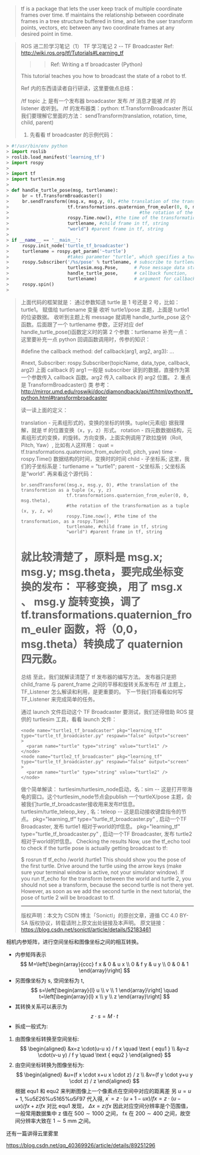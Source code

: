 > tf is a package that lets the user keep track of multiple coordinate frames over time. tf maintains the relationship between coordinate frames in a tree structure buffered in time, and lets the user transform points, vectors, etc between any two coordinate frames at any desired point in time.

> ROS 进二阶学习笔记（1） TF 学习笔记 2 -- TF Broadcaster
> Ref: http://wiki.ros.org/tf/Tutorials#Learning_tf
>
> > > Ref: Writing a tf broadcaster (Python)
>
> This tutorial teaches you how to broadcast the state of a robot to tf.
>
> Ref 内的东西请读者自行研读，这里要做点总结：
>
> /tf topic 上 是有一个发布器 broadcaster 发布 /tf 消息才能被 /tf 的 listener 收听到。
> /tf 的发布器类：python: tf.TransformBroadcaster 所以我们要理解它里面的方法： sendTransform(translation, rotation, time, child, parent)
>
> 1. 先看看 tf broadcaster 的示例代码：

```python
> #!/usr/bin/env python
> import roslib
> roslib.load_manifest('learning_tf')
> import rospy
>
> import tf
> import turtlesim.msg
>
> def handle_turtle_pose(msg, turtlename):
>     br = tf.TransformBroadcaster()
>     br.sendTransform((msg.x, msg.y, 0), #the translation of the transformtion as a tuple (x, y, z)
>                      tf.transformations.quaternion_from_euler(0, 0, msg.theta),
>                                                 #the rotation of the transformation as a tuple (x, y, z, w)
>                      rospy.Time.now(), #the time of the transformation, as a rospy.Time()
>                      turtlename, #child frame in tf, string
>                      "world") #parent frame in tf, string
>
> if __name__ == '__main__':
>     rospy.init_node('turtle_tf_broadcaster')
>     turtlename = rospy.get_param('~turtle')
>                      #takes parameter "turtle", which specifies a turtle name, e.g. "turtle1" or "turtle2"
>     rospy.Subscriber('/%s/pose' % turtlename, # subscribe to turtlename's /pose topic
>                      turtlesim.msg.Pose,      # Pose message data structure
>                      handle_turtle_pose,      # callback function,
>                      turtlename)              # argument for callback function
>     rospy.spin()
>
```

> 上面代码的框架就是：
> 通过参数知道 turtle 是 1 号还是 2 号，比如： turtle1。 赋值给 turtlename 变量
> 收听 turtle1/pose 主题，上面是 turtle1 的位姿数据。
> 收听到主题上有 message 就调用 handle_turtle_pose 这个函数。后面跟了一个 turtlename 参数，正好对应 def handle_turtle_pose()函数定义时的第 2 个参数：turtlename
> 补充一点：
> 这里要补充一点 python 回调函数调用时，传参的知识：
>
> #define the callback method:
> def callback(arg1, arg2, arg3):
> ...
>
> #next, Subscriber:
> rospy.Subscriber(topicName, data_type, callback, arg2)
> 上面 callback 的 arg1 一般是 subscriber 读到的数据，直接作为第一个参数传入 callback 函数。arg2 传入 callback 的 arg2 位置。 2. 重点是 TransformBroadcaster() 类
> 参考：http://mirror.umd.edu/roswiki/doc/diamondback/api/tf/html/python/tf_python.html#transformbroadcaster
>
> 读一读上面的定义：
>
> translation - 元素组形式的，变换的坐标的转换。tuple(元素组) 据我理解，就是 tf 的位置变换（x，y，z）形式。
> rotation - 四元数数据结构，元素组形式的变换，的旋转。方向变换，上面实例调用了欧拉旋转（Roll, Pitch, Yaw）, 比如有人这样用：
> quat = tf.transformations.quaternion_from_euler(roll, pitch, yaw)
> time - rospy.Time() 数据结构的时间，变换时的时间
> child - 子坐标系; 这里，我们的子坐标系是：turtlename = "turtle1";
> parent - 父坐标系 ; 父坐标系是“world”.
> 再来看这个源代码：
>
>     br.sendTransform((msg.x, msg.y, 0), #the translation of the transformtion as a tuple (x, y, z)
>                      tf.transformations.quaternion_from_euler(0, 0, msg.theta),
>                      #the rotation of the transformation as a tuple (x, y, z, w)
>                      rospy.Time.now(), #the time of the transformation, as a rospy.Time()
>                      turtlename, #child frame in tf, string
>                      "world") #parent frame in tf, string
>
> 就比较清楚了，原料是 msg.x; msg.y; msg.theta，要完成坐标变换的发布：
> 平移变换，用了 msg.x 、 msg.y
> 旋转变换，调了 tf.transformations.quaternion_from_euler 函数，将（0,0，msg.theta）转换成了 quaternion 四元数。
> =========
>
> 总结
> 至此，我们就解读清楚了 tf 发布器的编写方法。
> 发布器只是把 child_frame 与 parent_frame 之间的平移和旋转关系发布在 /tf 主题上，TF_Listener 怎么解读和利用，是更重要的。
> 下一节我们将看看如何写 TF_Listener 来完成简单的任务。
>
> 通过 launch 文件启动这个 TF Broadcaster
> 要测试，我们还得借助 ROS 提供的 turtlesim 工具，看看 launch 文件：
>
>   <launch>
>     <!-- Turtlesim Node-->
>     <node pkg="turtlesim" type="turtlesim_node" name="sim"/>
>     <node pkg="turtlesim" type="turtle_teleop_key" name="teleop" output="screen"/>
>
>     <node name="turtle1_tf_broadcaster" pkg="learning_tf" type="turtle_tf_broadcaster.py" respawn="false" output="screen" >
>       <param name="turtle" type="string" value="turtle1" />
>     </node>
>     <node name="turtle2_tf_broadcaster" pkg="learning_tf" type="turtle_tf_broadcaster.py" respawn="false" output="screen" >
>       <param name="turtle" type="string" value="turtle2" />
>     </node>
>
>   </launch>
> 做个简单解读：
>  turtlesim/turtlesim_node启动，名：sim -- 这是打开带海龟的窗口。这个turtlesim_node节点会publish 一个turtleX/pose 主题，会被我们turtle_tf_broadcaster接收用来发布tf信息。
>  turtlesim/turtle_teleop_key , 名：teleop -- 这是启动接收键盘指令的节点。
>  pkg="learning_tf" type="turtle_tf_broadcaster.py" , 启动一个TF Broadcaster, 发布 turtle1 相对于world的tf信息。
>  pkg="learning_tf" type="turtle_tf_broadcaster.py" , 启动一个TF Broadcaster, 发布 turtle2 相对于world的tf信息。
> Checking the results
> Now, use the tf_echo tool to check if the turtle pose is actually getting broadcast to tf:
>
> $ rosrun tf tf_echo /world /turtle1
> This should show you the pose of the first turtle. Drive around the turtle using the arrow keys (make sure your terminal window is active, not your simulator window). If you run tf_echo for the transform between the world and turtle 2, you should not see a transform, because the second turtle is not there yet. However, as soon as we add the second turtle in the next tutorial, the pose of turtle 2 will be broadcast to tf.
>
> ---
>
> 版权声明：本文为 CSDN 博主「Sonictl」的原创文章，遵循 CC 4.0 BY-SA 版权协议，转载请附上原文出处链接及本声明。
> 原文链接：https://blog.csdn.net/sonictl/article/details/52183461

相机内参矩阵，进行空间坐标和图像坐标之间的相互转换。

- 内参矩阵表示
  $$
  M=\left[\begin{array}{ccc}
  f x & 0 & u x \\
  0 & f y & u y \\
  0 & 0 & 1
  \end{array}\right]
  $$
- 另图像坐标为 $\mathrm{s}$, 空间坐标为 $\mathrm{t}$,
  $$
  s=\left[\begin{array}{l}
  u \\
  v \\
  1
  \end{array}\right] \quad t=\left[\begin{array}{l}
  x \\
  y \\
  z
  \end{array}\right]
  $$
- 其转换关系可以表示为
  $$
  z \cdot s=M \cdot t
  $$
- 拆成一般式为:

1. 由图像坐标转换至空间坐标:
   $$
   \begin{aligned}
   &x=z \cdot(u-u x) / f x \quad \text { equ1 } \\
   &y=z \cdot(v-u y) / f y \quad \text { equ2 }
   \end{aligned}
   $$
2. 由空间坐标转换为图像坐标为:
   $$
   \begin{aligned}
   &u=(f x \cdot x+u x \cdot z) / z \\
   &v=(f y \cdot y+u y \cdot z) / z
   \end{aligned}
   $$
   根据 equ1 和 equ2 来判断图像上一个像素点在空间中对应的距离差 另 $u=u+1, \% u 5 E 26 \% u 5165 \% u 5 F 97$ 代入得, $x^{\prime}=z \cdot(u+1-u x) / f x=z \cdot(u-u x) / f x+z / f x$
   对比 equ1 发现， $\Delta x=z / f x$
   因此对应空间分辨率是个范围值，一般常用数据集中 $\mathrm{z}$ 值在 $500 \sim 1000$ 之间， fx 在 $200 \sim 400$ 之间，故空间分辨率大致在 $1 \sim 5 \mathrm{~mm}$ 之间。

还有一篇讲得云里雾里

https://blog.csdn.net/qq_40369926/article/details/89251296
